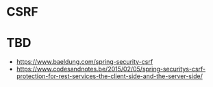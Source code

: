 # CSRF

# TBD

- https://www.baeldung.com/spring-security-csrf
- https://www.codesandnotes.be/2015/02/05/spring-securitys-csrf-protection-for-rest-services-the-client-side-and-the-server-side/
